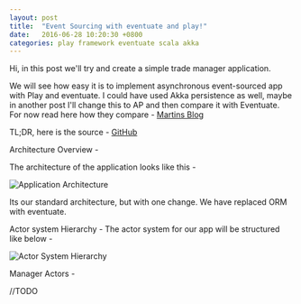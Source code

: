 ```yaml
---
layout: post
title:  "Event Sourcing with eventuate and play!"
date:   2016-06-28 10:20:30 +0800
categories: play framework eventuate scala akka
---
```



Hi, in this post we'll try and create a simple trade manager application.

We will see how easy it is to implement asynchronous event-sourced app with Play and eventuate. 
I could have used Akka persistence as well, maybe in another post I'll change this to AP and then compare it with Eventuate. 
For now read here how they compare - [Martins Blog](http://krasserm.github.io/2015/05/25/akka-persistence-eventuate-comparison/)

TL;DR, 
here is the source - [GitHub](https://github.com/kunalkanojia/react-play-eventsourcing )

Architecture Overview -  

The architecture of the application looks like this - 

![Application Architecture](/images/architecture.png)

Its our standard architecture, but with one change. We have replaced ORM with eventuate. 


Actor system Hierarchy - 
The actor system for our app will be structured like below - 

![Actor System Hierarchy](/images/actor_system.png)

Manager Actors  - 


//TODO
